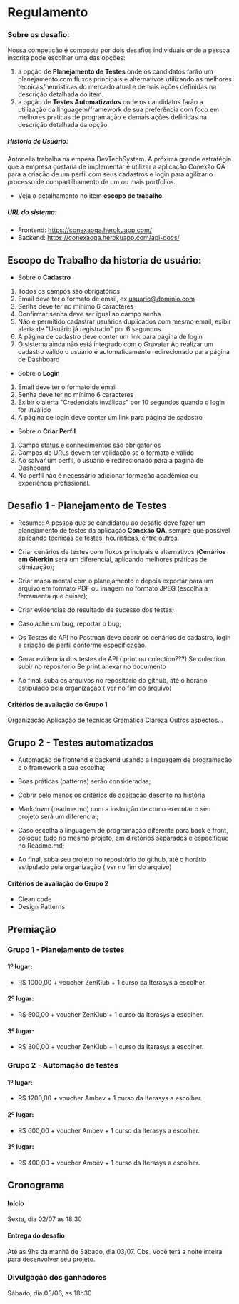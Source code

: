 # Regulamento

### Sobre os desafio:

Nossa competição é composta por dois desafios individuais onde a pessoa inscrita pode escolher uma das opções:
1. a opção de **Planejamento de Testes** onde os candidatos farão um planejamento com fluxos principais e alternativos utilizando as melhores tecnicas/heuristicas do mercado atual e demais ações definidas na descrição detalhada do item. 
2. a opção de **Testes Automatizados** onde os candidatos farão a utilização da linguagem/framework de sua preferência com foco em melhores praticas de programação e demais ações definidas na descrição detalhada da opção. 

##### História de Usuário:

Antonella trabalha na empesa DevTechSystem. A próxima grande estratégia que a empresa gostaria de implementar é utilizar a aplicação Conexão QA para a criação de um perfil com seus cadastros e login para agilizar o processo de compartilhamento de um ou mais portfolios.

- Veja o detalhamento no item **escopo de trabalho**.


##### URL do sistema:
- Frontend: https://conexaoqa.herokuapp.com/
- Backend: https://conexaoqa.herokuapp.com/api-docs/

## Escopo de Trabalho da historia de usuário:

- Sobre o **Cadastro**

1. Todos os campos são obrigatórios
2. Email deve ter o formato de email, ex usuario@dominio.com
3. Senha deve ter no mínimo 6 caracteres
4. Confirmar senha deve ser igual ao campo senha
5. Não é permitido cadastrar usuários duplicados com mesmo email, exibir alerta de "Usuário já registrado" por 6 segundos
6. A página de cadastro deve conter um link para página de login
7. O sistema ainda não está integrado com o Gravatar 
Ao realizar um cadastro válido o usuário é automaticamente redirecionado para página de Dashboard

- Sobre o **Login**
1. Email deve ter o formato de email
2. Senha deve ter no mínimo 6 caracteres
3. Exibir o alerta "Credenciais inválidas" por 10 segundos quando o login for inválido
4. A página de login deve conter um link para página de cadastro

- Sobre o **Criar Perfil**
1. Campo status e conhecimentos são obrigatórios
2. Campos de URLs devem ter validação se o formato é válido
3. Ao salvar um perfil, o usuário é redirecionado para a página de Dashboard
4. No perfil não é necessário adicionar formação acadêmica ou experiência profissional.

## Desafio 1 - Planejamento de Testes

- Resumo: A pessoa que se candidatou ao desafio deve fazer um planejamento de testes da aplicação **Conexão QA**, sempre que possível aplicando técnicas de testes, heuristicas, entre outros.

- Criar cenários de testes com fluxos principais e alternativos (**Cenários em Gherkin** será um diferencial, aplicando melhores práticas de otimização);

- Criar mapa mental com o planejamento e depois exportar para um arquivo em formato PDF ou imagem no formato JPEG (escolha a ferramenta que quiser);

- Criar evidencias do resultado de sucesso dos testes;

- Caso ache um bug, reportar o bug;

- Os Testes de API no Postman deve cobrir os cenários de cadastro, login e criação de perfil conforme especificação. 

- Gerar evidencia dos testes de API ( print ou colection???)
Se colection subir no repositório
Se print anexar no documento

- Ao final, suba os arquivos no repositório do github, até o horário estipulado pela organização ( ver no fim do arquivo) 

#### Critérios de avaliação do Grupo 1
Organização
Aplicaçào de técnicas 
Gramática
Clareza 
Outros aspectos...

## Grupo 2 - Testes automatizados

- Automação de frontend e backend usando a linguagem de programação e o framework a sua escolha;

- Boas práticas (patterns) serão consideradas;

- Cobrir pelo menos os critérios de aceitação descrito na história

- Markdown (readme.md) com a instrução de como executar o seu projeto será um diferencial;

- Caso escolha a linguagem de programação diferente para back e front, coloque tudo no mesmo projeto, em diretórios separados e especifique no Readme.md;

- Ao final, suba seu projeto no repositório do github, até o horário estipulado pela organização ( ver no fim do arquivo) 


#### Critérios de avaliação do Grupo 2

- Clean code
- Design Patterns 



## Premiação  

### Grupo 1 - Planejamento de testes
#### 1º lugar: 
- R$ 1000,00 + voucher ZenKlub + 1 curso da Iterasys a escolher.
#### 2º lugar: 
- R$ 500,00 + voucher ZenKlub + 1 curso da Iterasys a escolher.
#### 3º lugar: 
- R$ 300,00 + voucher ZenKlub + 1 curso da Iterasys a escolher.

### Grupo 2 - Automação de testes
#### 1º lugar:
- R$ 1200,00 + voucher Ambev  + 1 curso da Iterasys a escolher.
#### 2º lugar: 
- R$ 600,00 + voucher Ambev  + 1 curso da Iterasys a escolher.
#### 3º lugar: 
- R$ 400,00 + voucher Ambev  + 1 curso da Iterasys a escolher.

## Cronograma

#### Início
Sexta, dia 02/07 as 18:30

#### Entrega do desafio
Até as 9hs da manhã de Sábado, dia 03/07.
Obs. Você terá a noite inteira para desenvolver seu projeto. 

### Divulgação dos ganhadores
Sábado, dia 03/06, as 18h30







